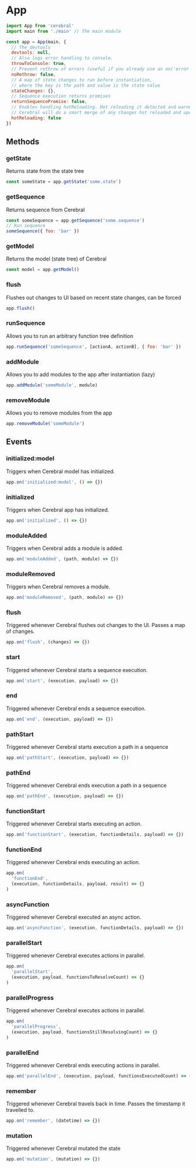 # App

```js
import App from 'cerebral'
import main from './main' // The main module

const app = App(main, {
  // The devtools
  devtools: null,
  // Also logs error handling to console.
  throwToConsole: true,
  // Prevent rethrow of errors (useful if you already use an on('error') handler)
  noRethrow: false,
  // A map of state changes to run before instantiation,
  // where the key is the path and value is the state value
  stateChanges: {},
  // Sequence execution returns promises
  returnSequencePromise: false,
  // Enables handling hotReloading. Hot reloading it detected and warned about. When active
  // Cerebral will do a smart merge of any changes hot reloaded and update the devtools
  hotReloading: false
})
```

## Methods

### getState

Returns state from the state tree

```js
const someState = app.getState('some.state')
```

### getSequence

Returns sequence from Cerebral

```js
const someSequence = app.getSequence('some.sequence')
// Run sequence
someSequence({ foo: 'bar' })
```

### getModel

Returns the model (state tree) of Cerebral

```js
const model = app.getModel()
```

### flush

Flushes out changes to UI based on recent state changes, can be forced

```js
app.flush()
```

### runSequence

Allows you to run an arbitrary function tree definition

```js
app.runSequence('someSequence', [actionA, actionB], { foo: 'bar' })
```

### addModule

Allows you to add modules to the app after instantiation (lazy)

```js
app.addModule('someModule', module)
```

### removeModule

Allows you to remove modules from the app

```js
app.removeModule('someModule')
```

## Events

### initialized:model

Triggers when Cerebral model has initialized.

```js
app.on('initialized:model', () => {})
```

### initialized

Triggers when Cerebral app has initialized.

```js
app.on('initialized', () => {})
```

### moduleAdded

Triggers when Cerebral adds a module is added.

```js
app.on('moduleAdded', (path, module) => {})
```

### moduleRemoved

Triggers when Cerebral removes a module.

```js
app.on('moduleRemoved', (path, module) => {})
```

### flush

Triggered whenever Cerebral flushes out changes to the UI. Passes a map of changes.

```js
app.on('flush', (changes) => {})
```

### start

Triggered whenever Cerebral starts a sequence execution.

```js
app.on('start', (execution, payload) => {})
```

### end

Triggered whenever Cerebral ends a sequence execution.

```js
app.on('end', (execution, payload) => {})
```

### pathStart

Triggered whenever Cerebral starts execution a path in a sequence

```js
app.on('pathStart', (execution, payload) => {})
```

### pathEnd

Triggered whenever Cerebral ends execution a path in a sequence

```js
app.on('pathEnd', (execution, payload) => {})
```

### functionStart

Triggered whenever Cerebral starts executing an action.

```js
app.on('functionStart', (execution, functionDetails, payload) => {})
```

### functionEnd

Triggered whenever Cerebral ends executing an action.

```js
app.on(
  'functionEnd',
  (execution, functionDetails, payload, result) => {}
)
```

### asyncFunction

Triggered whenever Cerebral executed an async action.

```js
app.on('asyncFunction', (execution, functionDetails, payload) => {})
```

### parallelStart

Triggered whenever Cerebral executes actions in parallel.

```js
app.on(
  'parallelStart',
  (execution, payload, functionsToResolveCount) => {}
)
```

### parallelProgress

Triggered whenever Cerebral executes actions in parallel.

```js
app.on(
  'parallelProgress',
  (execution, payload, functionsStillResolvingCount) => {}
)
```

### parallelEnd

Triggered whenever Cerebral ends executing actions in parallel.

```js
app.on('parallelEnd', (execution, payload, functionsExecutedCount) => {})
```

### remember

Triggered whenever Cerebral travels back in time. Passes the timestamp it travelled to.

```js
app.on('remember', (datetime) => {})
```

### mutation

Triggered whenever Cerebral mutated the state

```js
app.on('mutation', (mutation) => {})
```
